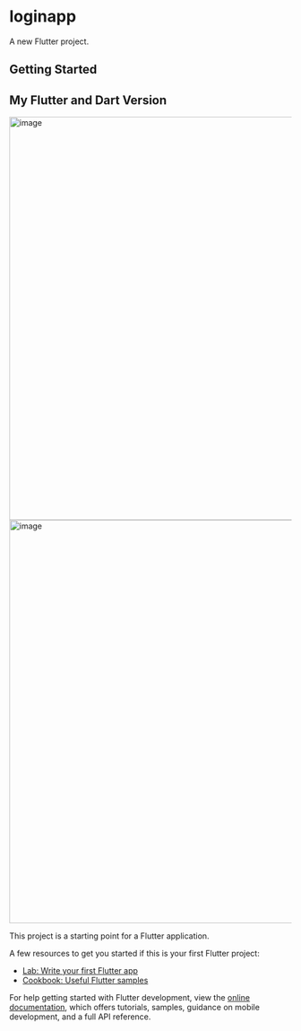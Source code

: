 # loginapp

A new Flutter project.

## Getting Started

## My Flutter and Dart Version

<img width="719" alt="image" src="https://github.com/MunzurulAzam/course_app/assets/52912582/9a07fad2-811c-4e4e-bb19-d0124ff09abc">
<img width="719" alt="image" src="https://github.com/MunzurulAzam/course_app/assets/52912582/bd5a98f2-0814-4dcf-a880-bf7b7a0087b5">



This project is a starting point for a Flutter application.

A few resources to get you started if this is your first Flutter project:

- [Lab: Write your first Flutter app](https://docs.flutter.dev/get-started/codelab)
- [Cookbook: Useful Flutter samples](https://docs.flutter.dev/cookbook)

For help getting started with Flutter development, view the
[online documentation](https://docs.flutter.dev/), which offers tutorials,
samples, guidance on mobile development, and a full API reference.
